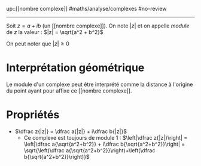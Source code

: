 up::[[nombre complexe]]
#maths/analyse/complexes #no-review 

----
Soit $z = a+ib$ (un [[nombre complexe]]).
On note $|z|$ et on appelle _module_ de $z$ la valeur :
$|z| = \sqrt{a^2 + b^2}$

On peut noter que $|z| \geq 0$

# Interprétation géométrique

Le module d'un complexe peut être interprété comme la distance à l'origine du point ayant pour affixe ce [[nombre complexe]].

# Propriétés

- $\dfrac z{|z|} = \dfrac a{|z|} + i\dfrac b{|z|}$
    - Ce complexe est toujours de module 1 : $\left|\dfrac z{|z|}\right| = \left|\dfrac a{\sqrt{a^2+b^2}} + i\dfrac b{\sqrt{a^2+b^2}}\right| = \sqrt{\left(\dfrac a{\sqrt{a^2+b^2}}\right)+\left(\dfrac b{\sqrt{a^2+b^2}}\right)}$


